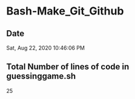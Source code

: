 # Bash-Make_Git_Github
## Date
Sat, Aug 22, 2020 10:46:06 PM
## Total Number of lines of code in guessinggame.sh
25
